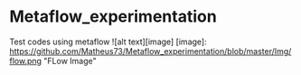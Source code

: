 # Metaflow_experimentation
Test codes using metaflow
![alt text][image]
[image]: https://github.com/Matheus73/Metaflow_experimentation/blob/master/Img/flow.png "FLow Image"
